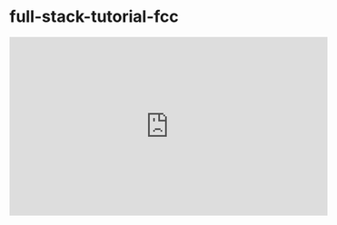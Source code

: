 # full-stack-tutorial-fcc


<iframe width="560" height="315" src="https://www.youtube.com/embed/5PdEmeopJVQ" title="YouTube video player" frameborder="0" allow="accelerometer; autoplay; clipboard-write; encrypted-media; gyroscope; picture-in-picture; web-share" allowfullscreen></iframe>
